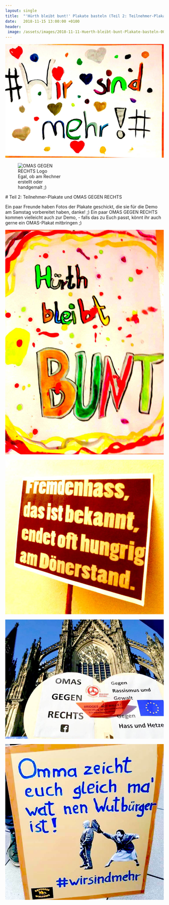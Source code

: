 ```yaml
---
layout: single
title:  "'Hürth bleibt bunt!' Plakate basteln (Teil 2: Teilnehmer-Plakate und OMAS GEGEN RECHTS)"
date:   2018-11-15 13:00:00 +0100
header:
 image: /assets/images/2018-11-11-Huerth-bleibt-bunt-Plakate-basteln-00-Header.JPG
---
```

![Wir sind mehr](/assets/images/2018-11-15-Huerth-bleibt-bunt-Plakate-basteln-M-Wir-sind-mehr.JPG)

<figure style="width: 150px" class="align-left">
  <img src="{{ site.url }}{{ site.baseurl }}/assets/images/2018-11-15-OMAS-GEGEN-RECHTS-Plakat-Foto.jpg" alt="OMAS GEGEN RECHTS Logo">
  <figcaption>Egal, ob am Rechner erstellt oder handgemalt ;)</figcaption>
</figure> 
# Teil 2: Teilnehmer-Plakate und OMAS GEGEN RECHTS

Ein paar Freunde haben Fotos der Plakate geschickt, die sie für die Demo am Samstag vorbereitet haben, danke! ;)
Ein paar OMAS GEGEN RECHTS kommen vielleicht auch zur Demo, - falls das zu Euch passt, könnt ihr auch gerne ein OMAS-Plakat mitbringen ;)

!["Hürth bleibt bunt!" Plakat](/assets/images/2018-11-15-Huerth-bleibt-bunt-Plakate-basteln-Fraeulein-M-02-k.JPG)

!["Fremdenhass endet am Dönerstand" Plakat](/assets/images/2018-11-15-Huerth-bleibt-bunt-Plakate-basteln-L-01-k.JPG)

!["OMAS GEGEN RECHTS" Plakat am Dom](/assets/images/2018-11-15-OMAS-GEGEN-RECHTS-in-Koeln-am-Dom.jpg)

!["Omma zeicht euch wat ein Wutbürger ist!" Plakat](/assets/images/2018-11-15-OMAS-GEGEN-RECHTS-zeicht-euch-wat-nen-wutbuerger-ist.jpg)

